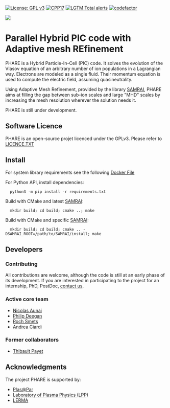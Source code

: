 
[![License: GPL v3](https://img.shields.io/badge/PHARE-GPL%20v3-blue.svg)](https://www.gnu.org/licenses/gpl-3.0)
[![CPP17](https://img.shields.io/badge/Language-C++17-blue.svg)]()
[![LGTM Total alerts](https://img.shields.io/lgtm/alerts/g/PHAREHUB/PHARE.svg?logo=lgtm&logoWidth=18)](https://lgtm.com/projects/g/PHAREHUB/PHARE/alerts/)
[![codefactor](https://www.codefactor.io/repository/github/PHAREHUB/PHARE/badge?style=plastic)](https://www.codefactor.io/repository/github/PHAREHUB/PHARE/badge?style=plastic)

![](https://user-images.githubusercontent.com/3200931/95620089-f13ebb80-0a6f-11eb-9af3-a1db08004bcc.png)


# Parallel Hybrid PIC code with Adaptive mesh REfinement



PHARE is a Hybrid Particle-In-Cell (PIC) code. It solves the evolution of the Vlasov
equation of an arbitrary number of ion populations in a Lagrangian way. Electrons are
modeled as a single fluid. Their momentum equation is used to compute the electric field, 
assuming quasineutrality.

Using Adaptive Mesh Refinement, provided by the library [SAMRAI](https://github.com/llnl/samrai),
PHARE aims at filling the gap between sub-ion scales and large "MHD" scales by increasing the mesh
resolution wherever the solution needs it.

PHARE is still under development.


## Software Licence

PHARE is an open-source projet licenced under the GPLv3. Please refer to [LICENCE.TXT](LICENCE.TXT)


## Install

For system library requirements see the following [Docker File](https://github.com/PHARCHIVE/phare-teamcity-agent/blob/master/Dockerfile)


For Python API, install dependencies:

```
  python3 -m pip install -r requirements.txt
```

Build with CMake and latest [SAMRAI](https://github.com/llnl/samrai):

```
  mkdir build; cd build; cmake ..; make
```

Build with CMake and specific [SAMRAI](https://github.com/llnl/samrai):

```
  mkdir build; cd build; cmake .. -DSAMRAI_ROOT=/path/to/SAMRAI/install; make
```



## Developers


### Contributing

All contributions are welcome, although the code is still at an early phase of
its development. If you are interested in participating to the project for an internship,
PhD, PostDoc, [contact us](mailto:nicolas.aunai@lpp.polytechnique.fr).


### Active core team

- [Nicolas Aunai](https://github.com/nicolasaunai)
- [Philip Deegan](https://github.com/Dekken)
- [Roch Smets](https://github.com/rochsmets)
- [Andrea Ciardi](https://sites.google.com/site/andreaciardihomepage/home)


### Former collaborators

- [Thibault Payet](https://github.com/monwarez)



Acknowledgments
---------------

The project PHARE is supported by:

- [Plas@Par](http://www.plasapar.com)
- [Laboratory of Plasma Physics (LPP)](https://www.lpp.polytechnique.fr)
- [LERMA](https://lerma.obspm.fr)
